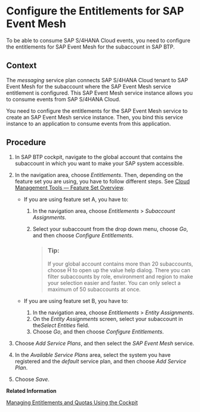 <!-- loiob7e88abcc00044ec9c81c629753e3963 -->

<link rel="stylesheet" type="text/css" href="../css/sap-icons.css"/>

# Configure the Entitlements for SAP Event Mesh

To be able to consume SAP S/4HANA Cloud events, you need to configure the entitlements for SAP Event Mesh for the subaccount in SAP BTP.



## Context

The *messaging* service plan connects SAP S/4HANA Cloud tenant to SAP Event Mesh for the subaccount where the SAP Event Mesh service entitlement is configured. This SAP Event Mesh service instance allows you to consume events from SAP S/4HANA Cloud.

You need to configure the entitlements for the SAP Event Mesh service to create an SAP Event Mesh service instance. Then, you bind this service instance to an application to consume events from this application.



<a name="loiob7e88abcc00044ec9c81c629753e3963__steps_zlg_4sz_khb"/>

## Procedure

1.  In SAP BTP cockpit, navigate to the global account that contains the subaccount in which you want to make your SAP system accessible.

2.  In the navigation area, choose *Entitlements*. Then, depending on the feature set you are using, you have to follow different steps. See [Cloud Management Tools — Feature Set Overview](../10-concepts/Cloud_Management_Tools_—_Feature_Set_Overview_caf4e4e.md).

    -   If you are using feature set A, you have to:
        1.  In the navigation area, choose *Entitlements* \> *Subaccount Assignments*.
        2.  Select your subaccount from the drop down menu, choose *Go*, and then choose *Configure Entitlements*.

            > ### Tip:  
            > If your global account contains more than 20 subaccounts, choose <span class="SAP-icons"></span> to open up the value help dialog. There you can filter subaccounts by role, environment and region to make your selection easier and faster. You can only select a maximum of 50 subaccounts at once.


    -   If you are using feature set B, you have to:
        1.  In the navigation area, choose *Entitlements* \> *Entity Assignments*.
        2.  On the *Entity Assignments* screen, select your subaccount in the*Select Entities* field.
        3.  Choose *Go*, and then choose *Configure Entitlements*.


3.  Choose *Add Service Plans*, and then select the *SAP Event Mesh* service.

4.  In the *Available Service Plans* area, select the system you have registered and the *default* service plan, and then choose *Add Service Plan*.

5.  Choose *Save*.


**Related Information**  


[Managing Entitlements and Quotas Using the Cockpit](../50-administration-and-ops/Managing_Entitlements_and_Quotas_Using_the_Cockpit_c824874.md "When you purchase an enterprise account, you are entitled to use a specific set of resources, such as the amount of memory that can be allocated to your applications.")


